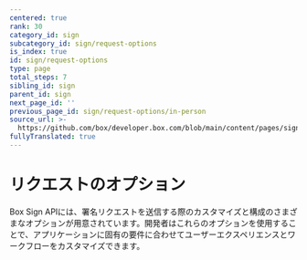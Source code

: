 ```yaml
---
centered: true
rank: 30
category_id: sign
subcategory_id: sign/request-options
is_index: true
id: sign/request-options
type: page
total_steps: 7
sibling_id: sign
parent_id: sign
next_page_id: ''
previous_page_id: sign/request-options/in-person
source_url: >-
  https://github.com/box/developer.box.com/blob/main/content/pages/sign/request-options/index.md
fullyTranslated: true
---
```

# リクエストのオプション

Box Sign APIには、署名リクエストを送信する際のカスタマイズと構成のさまざまなオプションが用意されています。開発者はこれらのオプションを使用することで、アプリケーションに固有の要件に合わせてユーザーエクスペリエンスとワークフローをカスタマイズできます。